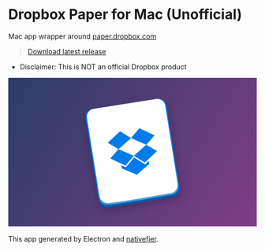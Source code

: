 # Dropbox Paper for Mac (Unofficial)
Mac app wrapper around [paper.dropbox.com](https://paper.dropbox.com)

> [Download latest release](https://github.com/mituoh/Dropbox-Paper-Mac/releases/download/v1.0/Dropbox.Paper.app.zip)<br>

- Disclaimer: This is NOT an official Dropbox product

![Dropbox Paper for Mac Icon](paper.png)

This app generated by Electron and [nativefier](https://github.com/jiahaog/nativefier).